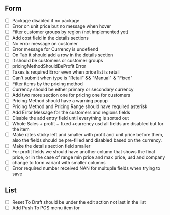 ## Form 
- [ ] Package disabled if no package
- [ ] Error on unit price but no message when hover
- [ ] Filter customer groups by region (not implemented yet)
- [ ] Add cost field in the details sections 
- [ ] No error message on customer
- [ ] Error message for Currency is undefiend
- [ ] On Tab it should add a row in the details section
- [ ] It should be customers or customer groups
- [ ] pricingMethodShouldBeProfit Error 
- [ ] Taxes is required Error even when price list is retail
- [ ] Can't submit when type is "Retail" && "Manual" & "Fixed"
- [ ] Filter items by the pricing method
- [ ] Currency should be either primary or secondary currency
- [ ] Add two more section one for pricing one for customers
- [ ] Pricing Method should have a warning popup
- [ ] Pricing Method and Pricing Range should have required asterisk
- [ ] Add Error Message for the customers and regions fields 
- [ ] Disable the add entry field until everything is sorted out
- [ ] Whole Sales + profit  + fixed +currency usd all fields are disabled but for the item
- [ ] Make rates sticky left and smaller with profit and unit price before them, also the fields should be pre-filled and disabled based on the currency.
- [ ] Make the details section field smaller 
- [ ] For profit fields we should have another column that shows the final price, or in the case of range min price and max price, usd and company
- [ ] change to form variant with smaller columns
- [ ] Error required number received NAN for multuple fields when trying to save

## List
- [ ] Reset To Draft should be under the edit action not last in the list
- [ ] Add Push To POS menu item for 